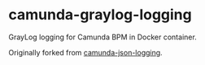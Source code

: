 # camunda-graylog-logging
GrayLog logging for Camunda BPM in Docker container.

Originally forked from [camunda-json-logging](https://github.com/DigitalState/camunda-json-logging).